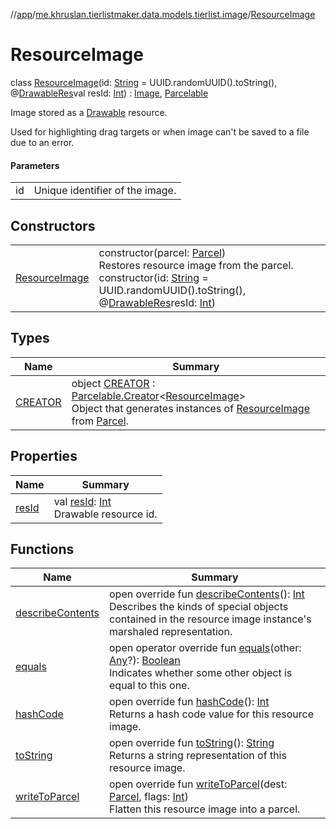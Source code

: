 //[app](../../../index.md)/[me.khruslan.tierlistmaker.data.models.tierlist.image](../index.md)/[ResourceImage](index.md)

# ResourceImage

class [ResourceImage](index.md)(id: [String](https://kotlinlang.org/api/latest/jvm/stdlib/kotlin/-string/index.html) = UUID.randomUUID().toString(), @[DrawableRes](https://developer.android.com/reference/kotlin/androidx/annotation/DrawableRes.html)val resId: [Int](https://kotlinlang.org/api/latest/jvm/stdlib/kotlin/-int/index.html)) : [Image](../-image/index.md), [Parcelable](https://developer.android.com/reference/kotlin/android/os/Parcelable.html)

Image stored as a [Drawable](https://developer.android.com/reference/kotlin/android/graphics/drawable/Drawable.html) resource.

Used for highlighting drag targets or when image can't be saved to a file due to an error.

#### Parameters

| | |
|---|---|
| id | Unique identifier of the image. |

## Constructors

| | |
|---|---|
| [ResourceImage](-resource-image.md) | constructor(parcel: [Parcel](https://developer.android.com/reference/kotlin/android/os/Parcel.html))<br>Restores resource image from the parcel.<br>constructor(id: [String](https://kotlinlang.org/api/latest/jvm/stdlib/kotlin/-string/index.html) = UUID.randomUUID().toString(), @[DrawableRes](https://developer.android.com/reference/kotlin/androidx/annotation/DrawableRes.html)resId: [Int](https://kotlinlang.org/api/latest/jvm/stdlib/kotlin/-int/index.html)) |

## Types

| Name | Summary |
|---|---|
| [CREATOR](-c-r-e-a-t-o-r/index.md) | object [CREATOR](-c-r-e-a-t-o-r/index.md) : [Parcelable.Creator](https://developer.android.com/reference/kotlin/android/os/Parcelable.Creator.html)&lt;[ResourceImage](index.md)&gt; <br>Object that generates instances of [ResourceImage](index.md) from [Parcel](https://developer.android.com/reference/kotlin/android/os/Parcel.html). |

## Properties

| Name | Summary |
|---|---|
| [resId](res-id.md) | val [resId](res-id.md): [Int](https://kotlinlang.org/api/latest/jvm/stdlib/kotlin/-int/index.html)<br>Drawable resource id. |

## Functions

| Name | Summary |
|---|---|
| [describeContents](describe-contents.md) | open override fun [describeContents](describe-contents.md)(): [Int](https://kotlinlang.org/api/latest/jvm/stdlib/kotlin/-int/index.html)<br>Describes the kinds of special objects contained in the resource image instance's marshaled representation. |
| [equals](equals.md) | open operator override fun [equals](equals.md)(other: [Any](https://kotlinlang.org/api/latest/jvm/stdlib/kotlin/-any/index.html)?): [Boolean](https://kotlinlang.org/api/latest/jvm/stdlib/kotlin/-boolean/index.html)<br>Indicates whether some other object is equal to this one. |
| [hashCode](hash-code.md) | open override fun [hashCode](hash-code.md)(): [Int](https://kotlinlang.org/api/latest/jvm/stdlib/kotlin/-int/index.html)<br>Returns a hash code value for this resource image. |
| [toString](to-string.md) | open override fun [toString](to-string.md)(): [String](https://kotlinlang.org/api/latest/jvm/stdlib/kotlin/-string/index.html)<br>Returns a string representation of this resource image. |
| [writeToParcel](write-to-parcel.md) | open override fun [writeToParcel](write-to-parcel.md)(dest: [Parcel](https://developer.android.com/reference/kotlin/android/os/Parcel.html), flags: [Int](https://kotlinlang.org/api/latest/jvm/stdlib/kotlin/-int/index.html))<br>Flatten this resource image into a parcel. |
